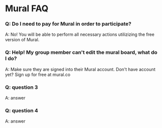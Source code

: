 # Mural FAQ

### Q: Do I need to pay for Mural in order to participate? 
 A: No! You will be able to perform all necessary actions utilizizing the free version of Mural.

### Q: Help! My group member can't edit the mural board, what do I do?
A: Make sure they are signed into their Mural account. Don't have account yet? Sign up for free at mural.co 

### Q: question 3
A: answer

### Q: question 4
A: answer